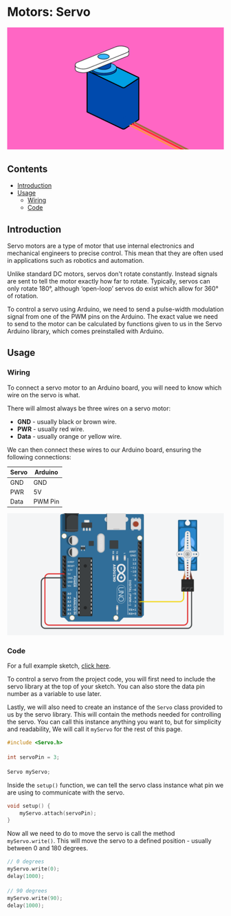 # Motors: Servo

![](images/Thumbnail_Arduino_MotorsServo.png)

## Contents
- [Introduction](#introduction)
- [Usage](#usage)
    - [Wiring](#wiring)
    - [Code](#code)

## Introduction
Servo motors are a type of motor that use internal electronics and mechanical engineers to precise control. This mean that they are often used in applications such as robotics and automation.

Unlike standard DC motors, servos don't rotate constantly. Instead signals are sent to tell the motor exactly how far to rotate. Typically, servos can only rotate 180°, although ‘open-loop’ servos do exist which allow for 360° of rotation.

To control a servo using Arduino, we need to send a pulse-width modulation signal from one of the PWM pins on the Arduino. The exact value we need to send to the motor can be calculated by functions given to us in the Servo Arduino library, which comes preinstalled with Arduino.

## Usage
### Wiring
To connect a servo motor to an Arduino board, you will need to know which wire on the servo is what.

There will almost always be three wires on a servo motor:

- **GND** - usually black or brown wire.
- **PWR** - usually red wire.
- **Data** - usually orange or yellow wire.

We can then connect these wires to our Arduino board, ensuring the following connections:

| Servo | Arduino |
| ----- | ------- |
| GND   | GND     |
| PWR   | 5V      |
| Data  | PWM Pin |

![](images/Servo_Wiring.png)

### Code
For a full example sketch, [click here](Servo_Sweep/Servo_Sweep.ino).

To control a servo from the project code, you will first need to include the servo library at the top of your sketch. You can also store the data pin number as a variable to use later.

Lastly, we will also need to create an instance of the <code>Servo</code> class provided to us by the servo library. This will contain the methods needed for controlling the servo. You can call this instance anything you want to, but for simplicity and readability, We will call it <code>myServo</code> for the rest of this page.  

``` cpp
#include <Servo.h>

int servoPin = 3;

Servo myServo;
```

Inside the <code>setup()</code> function, we can tell the servo class instance what pin we are using to communicate with the servo.

``` cpp
void setup() {
    myServo.attach(servoPin);
}
```

Now all we need to do to move the servo is call the method <code>myServo.write()</code>. This will move the servo to a defined position - usually between 0 and 180 degrees.

``` cpp
// 0 degrees 
myServo.write(0); 
delay(1000);
  
// 90 degrees 
myServo.write(90); 
delay(1000); 
```
